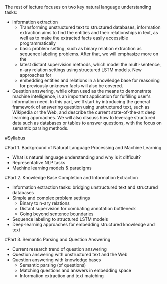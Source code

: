 The rest of lecture focuses on two key natural language understanding tasks:
* information extraction
  * Transforming unstructured text to structured databases, information
    extraction aims to find the entities and their relationships in text, as
    well as to make the extracted facts easily accessible programmatically
  * basic problem setting, such as binary relation extraction as sequence
    labeling problems. After that, we will emphasize more on the
  * latest distant supervision methods, which model the multi-sentence, n-ary
    relation settings using structured LSTM models. New approaches for
  * embedding entities and relations in a knowledge base for reasoning for
    previously unknown facts will also be covered.
* Question answering, while often used as the means to demonstrate machine
  intelligence, is an important application for fulfilling user's information
  need. In this part, we'll start by introducing the general framework of
  answering question using unstructured text, such as Wikipedia or the Web, and
  describe the current state-of-the-art deep learning approaches. We will also
  discuss how to leverage structured data such as databases or tables to answer
  questions, with the focus on semantic parsing methods.

#Syllabus

#Part 1. Background of Natural Language Processing and Machine Learning

* What is natural language understanding and why is it difficult?
* Representative NLP tasks
* Machine learning models & paradigms

#Part 2. Knowledge Base Completion and Information Extraction

* Information extraction tasks:
  bridging unstructured text and structured databases
* Simple and complex problem settings
  * Binary to n-ary relations
  * Distant supervision for combating annotation bottleneck
  * Going beyond sentence boundaries
* Sequence labeling to structured LSTM models
* Deep-learning approaches for embedding structured knowledge and text

#Part 3. Semantic Parsing and Question Answering

* Current research trend of question answering
* Question answering with unstructured text and the Web
* Question answering with knowledge bases
  * Semantic parsing (of questions)
  * Matching questions and answers in embedding space
  * Information extraction and text matching
